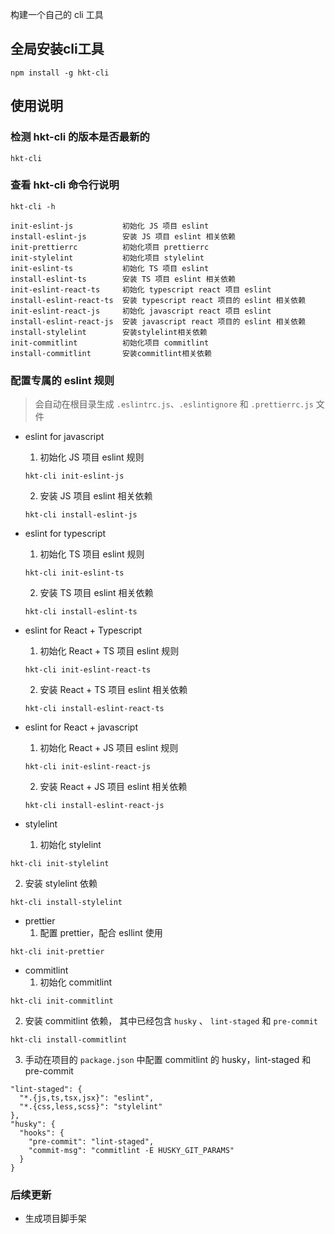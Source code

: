 构建一个自己的 cli 工具

## 全局安装cli工具

```
npm install -g hkt-cli

```

## 使用说明

### 检测 hkt-cli 的版本是否最新的

```
hkt-cli
```

### 查看 hkt-cli 命令行说明
```
hkt-cli -h

init-eslint-js           初始化 JS 项目 eslint
install-eslint-js        安装 JS 项目 eslint 相关依赖
init-prettierrc          初始化项目 prettierrc
init-stylelint           初始化项目 stylelint
init-eslint-ts           初始化 TS 项目 eslint
install-eslint-ts        安装 TS 项目 eslint 相关依赖
init-eslint-react-ts     初始化 typescript react 项目 eslint
install-eslint-react-ts  安装 typescript react 项目的 eslint 相关依赖
init-eslint-react-js     初始化 javascript react 项目 eslint
install-eslint-react-js  安装 javascript react 项目的 eslint 相关依赖
install-stylelint        安装stylelint相关依赖
init-commitlint          初始化项目 commitlint
install-commitlint       安装commitlint相关依赖
```


### 配置专属的 eslint 规则

> 会自动在根目录生成 `.eslintrc.js`、`.eslintignore` 和 `.prettierrc.js` 文件

- eslint for javascript
  1. 初始化 JS 项目 eslint 规则

  ```
  hkt-cli init-eslint-js
  ```
  2. 安装 JS 项目 eslint 相关依赖

  ```
  hkt-cli install-eslint-js
  ```
- eslint for typescript
  1. 初始化 TS 项目 eslint 规则

  ```
  hkt-cli init-eslint-ts
  ```
  2. 安装 TS 项目 eslint 相关依赖
  ```
  hkt-cli install-eslint-ts
  ```
- eslint for React + Typescript

  1. 初始化 React + TS 项目 eslint 规则
  ```
  hkt-cli init-eslint-react-ts
  ```
  2. 安装 React + TS 项目 eslint 相关依赖
  ```
  hkt-cli install-eslint-react-ts
  ```

- eslint for React + javascript

  1. 初始化 React + JS 项目 eslint 规则
  ```
  hkt-cli init-eslint-react-js
  ```
  2. 安装 React + JS 项目 eslint 相关依赖
  ```
  hkt-cli install-eslint-react-js
  ```

- stylelint
  1. 初始化 stylelint

```
hkt-cli init-stylelint
```
  2. 安装 stylelint 依赖

```
hkt-cli install-stylelint
```

- prettier
  1. 配置 prettier，配合 esllint 使用

```
hkt-cli init-prettier
```

- commitlint
  1. 初始化 commitlint

```
hkt-cli init-commitlint
```
  2. 安装 commitlint 依赖， 其中已经包含 `husky` 、 `lint-staged` 和 `pre-commit`

```
hkt-cli install-commitlint
```
  3. 手动在项目的 `package.json` 中配置 commitlint 的 husky，lint-staged 和 pre-commit

```
"lint-staged": {
  "*.{js,ts,tsx,jsx}": "eslint",
  "*.{css,less,scss}": "stylelint"
},
"husky": {
  "hooks": {
    "pre-commit": "lint-staged",
    "commit-msg": "commitlint -E HUSKY_GIT_PARAMS"
  }
}
```

### 后续更新

- 生成项目脚手架
